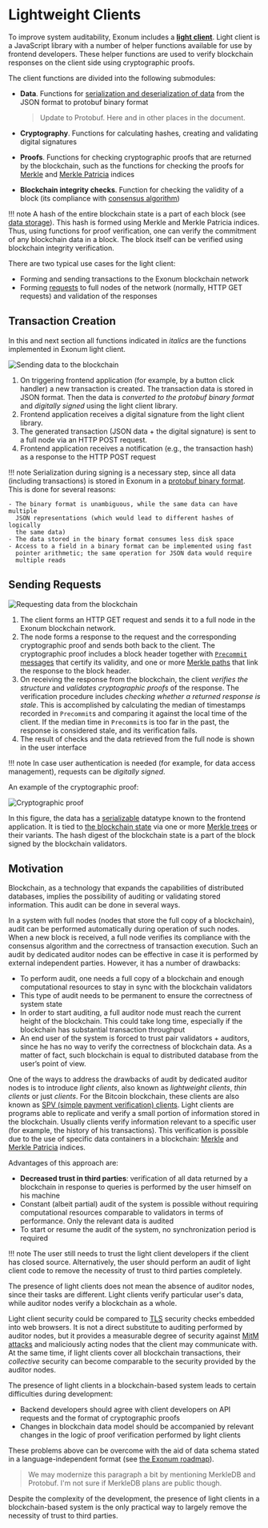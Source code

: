 # Lightweight Clients

To improve system auditability, Exonum includes a [**light
client**](https://github.com/exonum/exonum-client). Light client is a
JavaScript library with a number of helper functions available for use by
frontend developers. These helper functions are used to
verify blockchain responses on the client side using cryptographic proofs.

The client functions are divided into the following submodules:

- **Data**. Functions for [serialization and deserialization of
  data](serialization.md) from the JSON format to
  protobuf binary format

  > Update to Protobuf.
  > Here and in other places in the document.

- **Cryptography**. Functions for calculating hashes, creating
  and validating digital signatures
- **Proofs**. Functions for checking cryptographic proofs that
  are returned by the blockchain, such as the functions for
  checking the proofs for [Merkle][mt-index]
  and [Merkle Patricia][mpt-index] indices
- **Blockchain integrity checks**. Function for checking the
  validity of a block (its compliance with [consensus algorithm](consensus.md))

!!! note
    A hash of the entire blockchain state is a part of each block
    (see [data storage](storage.md)). This hash is formed using Merkle
    and Merkle Patricia indices. Thus, using functions for proof verification,
    one can verify the commitment of any blockchain data in a block. The block
    itself can be verified using blockchain integrity verification.

There are two typical use cases for the light client:

- Forming and sending transactions to the Exonum blockchain network
- Forming [requests](services.md#read-requests) to full nodes of the network
  (normally, HTTP GET requests) and validation of the responses

## Transaction Creation

In this and next section all functions indicated in *italics* are the functions
implemented in Exonum light client.

![Sending data to the blockchain](../images/send-data.png)

1. On triggering frontend application (for example, by a button click handler)
  a new transaction is created. The transaction data is stored in JSON format.
  Then the data is *converted to the protobuf binary format* and
  *digitally signed* using the light client library.
2. Frontend application receives a digital signature from
  the light client library.
3. The generated transaction (JSON data + the digital signature) is sent
  to a full node via an HTTP POST request.
4. Frontend application receives a notification (e.g., the transaction hash)
  as a response to the HTTP POST request

!!! note
    Serialization during signing is a necessary step, since all
    data (including transactions) is stored in Exonum in a [protobuf binary
    format](serialization.md). This is done for several reasons:

    - The binary format is unambiguous, while the same data can have multiple
      JSON representations (which would lead to different hashes of logically
      the same data)
    - The data stored in the binary format consumes less disk space
    - Access to a field in a binary format can be implemented using fast
      pointer arithmetic; the same operation for JSON data would require
      multiple reads

## Sending Requests

![Requesting data from the blockchain](../images/request-data.png)

1. The client forms an HTTP GET request and sends it
  to a full node in the Exonum blockchain network.
2. The node forms a response to the request and the corresponding
  cryptographic proof and sends both back to the client.
  The cryptographic proof includes a block header together with
  [`Precommit` messages](consensus.md#precommit)
  that certify its validity, and one or more
  [Merkle paths](../glossary.md#merkle-proof)
  that link the response to the block header.
3. On receiving the response from the blockchain, the client
  *verifies the structure* and *validates cryptographic proofs*
  of the response.
  The verification procedure includes *checking whether a returned response
  is stale*. This is accomplished by calculating the median of timestamps
  recorded in `Precommit`s and comparing it against the local time
  of the client.
  If the median time in `Precommit`s is too far in the past, the response
  is considered stale, and its verification fails.
4. The result of checks and the data retrieved from the full node is shown
  in the user interface

!!! note
    In case user authentication is needed (for example, for data
    access management), requests can be *digitally signed*.

An example of the cryptographic proof:

![Cryptographic proof](../images/proof.png)

In this figure, the data has a [serializable](serialization.md) datatype
known to the frontend application.
It is tied to [the blockchain state](../glossary.md#blockchain-state)
via one or more [Merkle trees](../glossary.md#merkle-tree) or their variants.
The hash digest of the blockchain state is a part of the block signed
by the blockchain validators.

## Motivation

Blockchain, as a technology that expands the capabilities of distributed
databases, implies the possibility of auditing or validating stored
information. This audit can be done in several ways.

In a system with full nodes (nodes that store the full copy of a blockchain),
audit can be performed automatically during operation of such nodes. When a new
block is received, a full node verifies its compliance with the
consensus algorithm and the correctness of transaction execution. Such an
audit by dedicated auditor nodes can be effective in case it is performed
by external independent parties. However, it has a number of drawbacks:

- To perform audit, one needs a full copy of a blockchain and
  enough computational resources to stay in sync with the blockchain validators
- This type of audit needs to be permanent to ensure the correctness of
  system state
- In order to start auditing, a full auditor node must reach the current height
  of the blockchain. This could take long time, especially if
  the blockchain has substantial transaction throughput
- An end user of the system is forced to trust pair validators +
  auditors, since he has no way to verify the correctness of blockchain
  data. As a matter of fact, such blockchain is equal to distributed database
  from the user’s point of view.

One of the ways to address the drawbacks of audit by dedicated auditor
nodes is to introduce *light clients*, also known as
*lightweight clients*, *thin clients* or just *clients*. For the Bitcoin
blockchain, these clients are also known as [SPV (simple payment verification)
clients](https://en.bitcoin.it/wiki/Thin_Client_Security). Light clients are
programs able to replicate and verify a small portion of information stored
in the blockchain. Usually clients verify information relevant to a specific
user (for example, the history of his transactions). This verification is
possible due to the use of specific data containers in a blockchain:
[Merkle][mt-index] and [Merkle Patricia][mpt-index] indices.

Advantages of this approach are:

- **Decreased trust in third parties**: verification of
  all data returned by a blockchain in response to queries is performed by the
  user himself on his machine
- Constant (albeit partial) audit of the system is possible without requiring
  computational resources comparable to validators in terms of performance.
  Only the relevant data is audited
- To start or resume the audit of the system, no synchronization period is
  required

!!! note
    The user still needs to trust the light client developers if the client
    has closed source. Alternatively, the user should perform an
    audit of light client code to remove the necessity of trust to
    third parties completely.

The presence of light clients does not mean the absence of auditor nodes, since
their tasks are different. Light clients verify particular user's data, while
auditor nodes verify a blockchain as a whole.

Light client security could be compared to [TLS][wiki:tls] security checks
embedded into web browsers. It is not a direct substitute to auditing performed
by auditor nodes, but it provides a measurable degree of security against
[MitM attacks][wiki:mitm] and maliciously acting nodes that the client
may communicate with. At the same time, if light clients cover
all blockchain transactions, their *collective* security can become comparable
to the security provided by the auditor nodes.

The presence of light clients in a blockchain-based system leads to certain
difficulties during development:

- Backend developers should agree with client developers on API requests and
  the format of cryptographic proofs
- Changes in blockchain data model should be accompanied by relevant
  changes in the logic of proof verification performed by light clients

These problems above can be overcome with the aid of data
schema stated in a language-independent format
(see [the Exonum roadmap](../roadmap.md)).

> We may modernize this paragraph a bit
> by mentioning MerkleDB and Protobuf.
> I'm not sure if MerkleDB plans are public though.

Despite the complexity of the development, the presence of
light clients in a blockchain-based system is the only practical way to
largely remove the necessity of trust to third parties.

[wiki:tls]: https://en.wikipedia.org/wiki/Transport_Layer_Security
[wiki:mitm]: https://en.wikipedia.org/wiki/Man-in-the-middle_attack
[mt-index]: storage.md#prooflistindex
[mpt-index]: storage.md#proofmapindex

